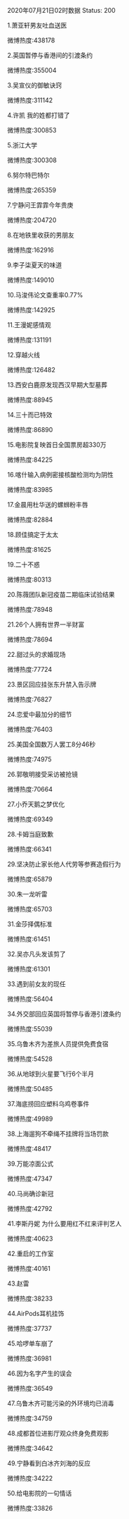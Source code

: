 2020年07月21日02时数据
Status: 200

1.萧亚轩男友吐血送医

微博热度:438178

2.英国暂停与香港间的引渡条约

微博热度:355004

3.吴宣仪的御敏诀窍

微博热度:311142

4.许凯 我的姓都打错了

微博热度:300853

5.浙江大学

微博热度:300308

6.努尔特巴特尔

微博热度:265359

7.宁静问王霏霏今年贵庚

微博热度:204720

8.在地铁里收获的男朋友

微博热度:162916

9.李子柒夏天的味道

微博热度:149010

10.马浚伟论文查重率0.77%

微博热度:142925

11.王漫妮感情观

微博热度:131191

12.穿越火线

微博热度:126482

13.西安白鹿原发现西汉早期大型墓葬

微博热度:88945

14.三十而已特效

微博热度:86890

15.电影院复映首日全国票房超330万

微博热度:84225

16.喀什输入病例密接核酸检测均为阴性

微博热度:83985

17.金晨用杜华送的螺蛳粉丰唇

微博热度:82884

18.顾佳搞定于太太

微博热度:81625

19.二十不惑

微博热度:80313

20.陈薇团队新冠疫苗二期临床试验结果

微博热度:78948

21.26个人拥有世界一半财富

微博热度:78694

22.甜过头的求婚现场

微博热度:77724

23.景区回应挂张东升禁入告示牌

微博热度:76827

24.恋爱中最加分的细节

微博热度:76403

25.美国全国数万人罢工8分46秒

微博热度:74975

26.郭敬明接受采访被抢镜

微博热度:70664

27.小乔天鹅之梦优化

微博热度:69349

28.卡姆当庭致歉

微博热度:66341

29.坚决防止家长他人代劳等参赛造假行为

微博热度:65879

30.朱一龙听雷

微博热度:65703

31.金莎择偶标准

微博热度:61451

32.吴亦凡头发该剪了

微博热度:61301

33.遇到前女友的现任

微博热度:56404

34.外交部回应英国将暂停与香港引渡条约

微博热度:55039

35.乌鲁木齐为差旅人员提供免费食宿

微博热度:54528

36.从地球到火星要飞行6个半月

微博热度:50485

37.海底捞回应塑料乌鸡卷事件

微博热度:49989

38.上海遛狗不牵绳不挂牌将当场罚款

微博热度:48417

39.万能凉面公式

微博热度:47347

40.马尚确诊新冠

微博热度:42792

41.李斯丹妮 为什么要用红不红来评判艺人

微博热度:40623

42.重启的工作室

微博热度:40161

43.赵雷

微博热度:38233

44.AirPods耳机挂饰

微博热度:37737

45.哈啰单车崩了

微博热度:36981

46.因为名字产生的误会

微博热度:36549

47.乌鲁木齐可能污染的外环境均已消毒

微博热度:34759

48.成都首位进影厅观众终身免费观影

微博热度:34642

49.宁静看到白冰齐刘海的反应

微博热度:34222

50.给电影院的一句情话

微博热度:33826

